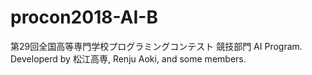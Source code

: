 # procon2018-AI-B
第29回全国高等専門学校プログラミングコンテスト 競技部門 AI Program. Developerd by 松江高専, Renju Aoki, and some members.
